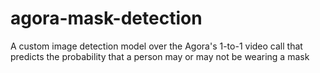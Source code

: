 # agora-mask-detection
A custom image detection model over the Agora's 1-to-1 video call that predicts the probability that a person may or may not be wearing a mask
